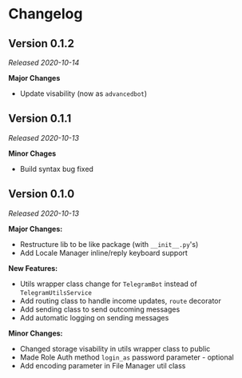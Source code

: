 # Changelog

## Version 0.1.2

_Released 2020-10-14_

**Major Changes**
- Update visability (now as `advancedbot`)

## Version 0.1.1

_Released 2020-10-13_

**Minor Chages**
- Build syntax bug fixed

## Version 0.1.0

_Released 2020-10-13_

**Major Changes:**
- Restructure lib to be like package (with `__init__.py`'s)
- Add Locale Manager inline/reply keyboard support

**New Features:**
- Utils wrapper class change for `TelegramBot` instead of `TelegramUtilsService`
- Add routing class to handle income updates, `route` decorator
- Add sending class to send outcoming messages
- Add automatic logging on sending messages

**Minor Changes:**
- Changed storage visability in utils wrapper class to public
- Made Role Auth method `login_as` password parameter - optional
- Add encoding parameter in File Manager util class

